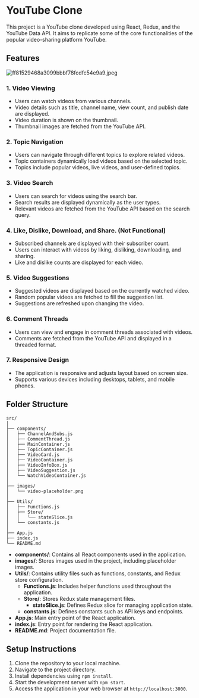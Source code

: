 
# YouTube Clone

This project is a YouTube clone developed using React, Redux, and the YouTube Data API. It aims to replicate some of the core functionalities of the popular video-sharing platform YouTube.

## Features

![ff81529468a3099bbbf78fcdfc54e9a9.jpeg](https://imgtr.ee/images/2024/05/14/ff81529468a3099bbbf78fcdfc54e9a9.jpeg)

### 1. Video Viewing
- Users can watch videos from various channels.
- Video details such as title, channel name, view count, and publish date are displayed.
- Video duration is shown on the thumbnail.
- Thumbnail images are fetched from the YouTube API.

### 2. Topic Navigation
- Users can navigate through different topics to explore related videos.
- Topic containers dynamically load videos based on the selected topic.
- Topics include popular videos, live videos, and user-defined topics.

### 3. Video Search
- Users can search for videos using the search bar.
- Search results are displayed dynamically as the user types.
- Relevant videos are fetched from the YouTube API based on the search query.

### 4. Like, Dislike, Download, and Share. (Not Functional)
- Subscribed channels are displayed with their subscriber count.
- Users can interact with videos by liking, disliking, downloading, and sharing.
- Like and dislike counts are displayed for each video.

### 5. Video Suggestions
- Suggested videos are displayed based on the currently watched video.
- Random popular videos are fetched to fill the suggestion list.
- Suggestions are refreshed upon changing the video.

### 6. Comment Threads
- Users can view and engage in comment threads associated with videos.
- Comments are fetched from the YouTube API and displayed in a threaded format.

### 7. Responsive Design
- The application is responsive and adjusts layout based on screen size.
- Supports various devices including desktops, tablets, and mobile phones.

## Folder Structure

```
src/
│
├── components/
│   ├── ChannelAndSubs.js
│   ├── CommentThread.js
│   ├── MainContainer.js
│   ├── TopicContainer.js
│   ├── VideoCard.js
│   ├── VideoContainer.js
│   ├── VideoInfoBox.js
│   ├── VideoSuggestion.js
│   └── WatchVideoContainer.js
│
├── images/
│   └── video-placeholder.png
│
├── Utils/
│   ├── Functions.js
│   ├── Store/
│   │   └── stateSlice.js
│   └── constants.js
│
├── App.js
├── index.js
└── README.md
```

- **components/**: Contains all React components used in the application.
- **images/**: Stores images used in the project, including placeholder images.
- **Utils/**: Contains utility files such as functions, constants, and Redux store configuration.
  - **Functions.js**: Includes helper functions used throughout the application.
  - **Store/**: Stores Redux state management files.
    - **stateSlice.js**: Defines Redux slice for managing application state.
  - **constants.js**: Defines constants such as API keys and endpoints.
- **App.js**: Main entry point of the React application.
- **index.js**: Entry point for rendering the React application.
- **README.md**: Project documentation file.

## Setup Instructions

1. Clone the repository to your local machine.
2. Navigate to the project directory.
3. Install dependencies using `npm install`.
4. Start the development server with `npm start`.
5. Access the application in your web browser at `http://localhost:3000`.
